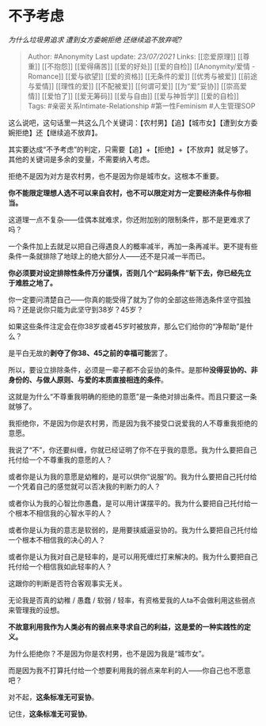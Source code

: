 # 不予考虑
*为什么垃圾男追求 遭到女方委婉拒绝 还继续追不放弃呢?*

> Author: #Anonymity
Last update: *23/07/2021* 
Links: [[恋爱原理]] [[尊重]] [[不抱怨]] [[爱得痛苦]] [[爱的好处]] [[爱的自检]] [[Anonymity/爱情 - Romance]] [[爱与欲望]] [[爱的资格]] [[无条件的爱]] [[优秀与被爱]] [[前途与爱情]] [[理性的爱]] [[不配被爱]] [[何谓可爱]] [[为“爱”妥协]] [[崇高爱情]] [[爱怕了]] [[爱无筹码]] [[爱与自由]] [[爱与神哲学]] [[爱的自检]] 
Tags: #亲密关系Intimate-Relationship #第一性Feminism #人生管理SOP 

 
这么说吧，这句话里一共这么几个关键词：【农村男】【追】【城市女】【遭到女方委婉拒绝】还【继续追不放弃】。

其实要达成“不予考虑”的判定，只需要【追】+【拒绝】+【不放弃】就足够了。其他的关键词是多余的变量，不需要纳入考虑。

拒绝不是因为对方是农村男，也不是因为你是城市女。这根本不重要。

**你不能限定理想人选不可以来自农村，也不可以限定对方一定要经济条件与你相当。**

这道理一点不复杂——佳偶本就难求，你还附加别的限制条件，那不是更难求了吗？

一个条件加上去就足以把自己得遇良人的概率减半，再加一条再减半。更不提有些条件一条就排除了地球上的绝大部分人——还不是只减一半而已。

**你必须要对设定排除性条件万分谨慎，否则几个“起码条件”斩下去，你已经先立于难胜之地了。**

你一定要问清楚自己——你真的能受得了就为了你的全部这些筛选条件坚守孤独吗？还是说你只能为此坚守到38岁？45岁？

如果这些条件注定会在你38岁或者45岁时被放弃，那么它们给你的“净帮助”是什么？

是平白无故的**剥夺了你38、45之前的幸福可能**罢了。

所以，要设立排除条件，必须是一辈子都不会妥协的条件。是那种**没得妥协的、非身份的、与做人原则、与爱的本质直接相连的条件**。

这就是为什么“不尊重我明确的拒绝的意愿”是一条绝对排出条件。而且只要这一条就够了。

我拒绝你，不是因为你是农村男，而是因为我不接受口说爱我的人不尊重我拒绝的意愿。

我说了“不”，你还要纠缠，你就已经证明了你不在乎我的意愿。我为什么要把自己托付给一个不尊重我的意愿的人？

或者你是认为我的意愿是幼稚的，是可以供你“说服”的。我为什么要把自己托付给一个凭着自己的感觉就可以否决我的判断力的人？

或者你认为我的心智比你愚蠢，是可以用计谋摆平的。我为什么要把自己托付给一个根本不相信我的心智水平的人？

或者你是认为我的意志是软弱的，是用要挟威逼妥协的。我为什么要把自己托付给一个根本不相信我的决心的人？

或者你是认为我对自己是轻率的，是可以用死缠烂打来解决的。我为什么要把自己托付给一个相信我如此轻率的人？

这跟你的判断是否符合客观事实无关。

无论我是否真的幼稚 / 愚蠢 / 软弱 / 轻率，有资格爱我的人ta不会做利用这些弱点来管理我的设想。

**不故意利用我作为人类必有的弱点来寻求自己的利益，这是爱的一种实践性的定义。**

为什么拒绝你？不是因为你是农村男，也不是因为我是“城市女”。

而是因为我不打算托付给一个想要利用我的弱点来牟利的人——你自己也不愿意吧？

对不起，**这条标准无可妥协**。

记住，**这条标准无可妥协**。




